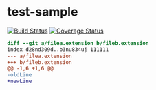 # test-sample

[![Build Status][travis-image]][travis-url]
[![Coverage Status][coveralls-image]][coveralls-url]

[travis-image]: https://travis-ci.org/why520crazy/test-sample.svg?branch=master
[travis-url]: https://travis-ci.org/why520crazy/test-sample
[coveralls-image]: https://coveralls.io/repos/github/why520crazy/test-sample/badge.svg
[coveralls-url]: https://coveralls.io/github/why520crazy/test-sample


``` diff
diff --git a/filea.extension b/fileb.extension
index d28nd309d..b3nu834uj 111111
--- a/filea.extension
+++ b/fileb.extension
@@ -1,6 +1,6 @@
-oldLine
+newLine
```
